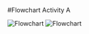 #Flowchart Activity A

![Flowchart](https://github.com/transaction-fraud/9CT2-Task1-Schmeegledeeps/blob/ANWESH/Images/Untitled-2025-04-01-1147.excalidraw.png "Flowchart")
![Flowchart](https://github.com/transaction-fraud/9CT2-Task1-Schmeegledeeps/blob/ANWESH/Images/Untitled-2025-04-h01-1147.excalidraw.png "Flowchart")